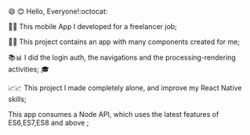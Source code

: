 :smile: :blush:
Hello, Everyone!:octocat:



:iphone::iphone:
This mobile App I developed for a freelancer job;

:dart::dart:
This project contains an app with many components created for me;



:books::bar_chart:
I did the login auth, the navigations and the processing-rendering activities;
:mortar_board:



:chart_with_upwards_trend::chart_with_upwards_trend:
This project I made completely alone, and improve my React Native skills;





This app consumes a Node API, which uses the latest features of ES6,ES7,ES8 and above ;




